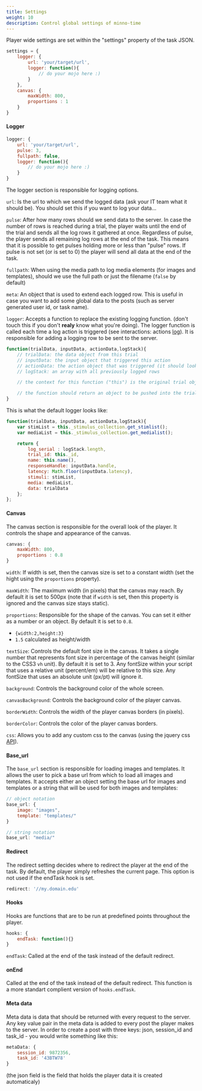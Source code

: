 ```yaml
---
title: Settings
weight: 10
description: Control global settings of minno-time
---
```


Player wide settings are set within the "settings" property of the task JSON.
```javascript
settings = {
    logger: {
        url: 'your/target/url',
        logger: function(){
            // do your mojo here :)
        }
    },
    canvas: {
        maxWidth: 800,
        proportions : 1
    }
}
```

#### Logger

```javascript
logger: {
    url: 'your/target/url',
    pulse: 3,
    fullpath: false,
    logger: function(){
        // do your mojo here :)
    }
}
```

The logger section is responsible for logging options.

`url`:
Is the url to which we send the logged data (ask your IT team what it should be). You should set this if you want to log your data...

`pulse`:
After how many rows should we send data to the server.
In case the number of rows is reached during a trial, the player waits until the end of the trial and sends all the log rows it gathered at once.
Regardless of pulse, the player sends all remaining log rows at the end of the task.
This means that it is possible to get pulses holding more or less than "pulse" rows.
If pulse is not set (or is set to 0) the player will send all data at the end of the task.

`fullpath`:
When using the media path to log media elements (for images and templates), should we use the full path or just the filename (`false` by default)

`meta`:
An object that is used to extend each logged row. This is useful in case you want to add some global data to the posts (such as server generated user id, or task name).

`logger`:
Accepts a function to replace the existing logging function. (don't touch this if you don't **realy** know what you're doing).
The logger function is called each time a log action is triggered (see interactions: actions [log](../trial/actions/#log)).
It is responsible for adding a logging row to be sent to the server.

```javascript
function(trialData, inputData, actionData,logStack){
    // trialData: the data object from this trial
    // inputData: the input object that triggered this action
    // actionData: the action object that was triggered (it should look like {type:'log', your:'custom property'})
    // logStack: an array with all previously logged rows

    // the context for this function ("this") is the original trial object

    // the function should return an object to be pushed into the trial stack, and later be sent to the server
}
```

This is what the default logger looks like:
```javascript
function(trialData, inputData, actionData,logStack){
    var stimList = this._stimulus_collection.get_stimlist();
    var mediaList = this._stimulus_collection.get_medialist();

    return {
        log_serial : logStack.length,
        trial_id: this._id,
        name: this.name(),
        responseHandle: inputData.handle,
        latency: Math.floor(inputData.latency),
        stimuli: stimList,
        media: mediaList,
        data: trialData
    };
};
```

#### Canvas

The canvas section is responsible for the overall look of the player.
It controls the shape and appearance of the canvas.

```javascript
canvas: {
    maxWidth: 800,
    proportions : 0.8
}
```

`width`:
If width is set, then the canvas size is set to a constant width (set the hight using the `proportions` property).

`maxWidth`:
The maximum width (in pixels) that the canvas may reach. By default it is set to 500px (note that if `width`  is set, then this property is ignored and the canvas size stays static).

`proportions`:
Responsible for the shape of the canvas. You can set it either as a number or an object. By default it is set to `0.8`.
* `{width:2,height:3}`
* `1.5` calculated as height/width

`textSize`:
Controls the default font size in the canvas. It takes a single number that represents font size in percentage of the canvas height (similar to the CSS3 `vh` unit). By default it is set to 3. Any fontSize within your script that uses a relative unit (percent/em) will be relative to this size. Any fontSize that uses an absolute unit (px/pt) will ignore it.

`background`:
Controls the background color of the whole screen.

`canvasBackground`:
Controls the background color of the player canvas.

`borderWidth`:
Controls the width of the player canvas borders (in pixels).

`borderColor`:
Controls the color of the player canvas borders.

`css`:
Allows you to add any custom css to the canvas (using the jquery css [API](http://api.jquery.com/css/)).

#### Base_url

The `base_url` section is responsible for loading images and templates. It allows the user to pick a base url from which to load all images and templates.
It accepts either an object setting the base url for images and templates or a string that will be used for both images and templates:
```javascript
// object notation
base_url: {
    image: "images",
    template: "templates/"
}

// string notation
base_url: "media/"
```

#### Redirect

The redirect setting decides where to redirect the player at the end of the task.
By default, the player simply refreshes the current page.
This option is not used if the endTask hook is set.

```javascript
redirect: '//my.domain.edu'
```

#### Hooks
Hooks are functions that are to be run at predefined points throughout the player.

```javascript
hooks: {
    endTask: function(){}
}
```

`endTask`:
Called at the end of the task instead of the default redirect.

#### onEnd
Called at the end of the task instead of the default redirect.
This function is a more standart complient version of `hooks.endTask`.


#### Meta data

Meta data is data that should be returned with every request to the server.
Any key value pair in the meta data is added to every post the player makes to the server.
In order to create a post with three keys: json, session_id and task_id - you would write something like this:

```javascript
metaData: {
    session_id: 9872356,
    task_id: '43BTW78'
}
```

(the json field is the field that holds the player data it is created automaticaly)
